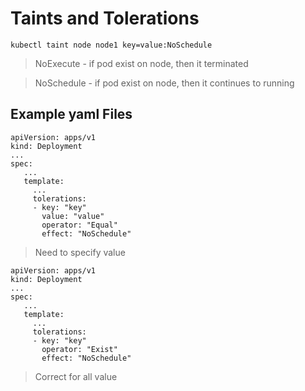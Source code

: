 # Taints and Tolerations
    kubectl taint node node1 key=value:NoSchedule 
> NoExecute - if pod exist on node, then it terminated

> NoSchedule - if pod exist on node, then it continues to running  
  
## Example yaml Files
	apiVersion: apps/v1
    kind: Deployment
    ...
    spec:
       ...
       template:
         ...
         tolerations:
         - key: "key"
           value: "value"
           operator: "Equal"
           effect: "NoSchedule"
    
> Need to specify value

  	apiVersion: apps/v1
    kind: Deployment
    ...
    spec:
       ...
       template:
         ...
         tolerations:
         - key: "key"
           operator: "Exist"
           effect: "NoSchedule"
    
> Correct for all value

